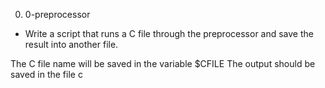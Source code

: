 0.  0-preprocessor

   * Write a script that runs a C file through the preprocessor and save the result into another file.

The C file name will be saved in the variable $CFILE
The output should be saved in the file c

